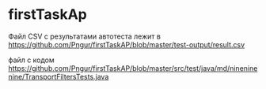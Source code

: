 # firstTaskAp
Файл CSV с результатами автотеста лежит в https://github.com/Pngur/firstTaskAP/blob/master/test-output/result.csv

файл с кодом https://github.com/Pngur/firstTaskAP/blob/master/src/test/java/md/nineninenine/TransportFiltersTests.java
